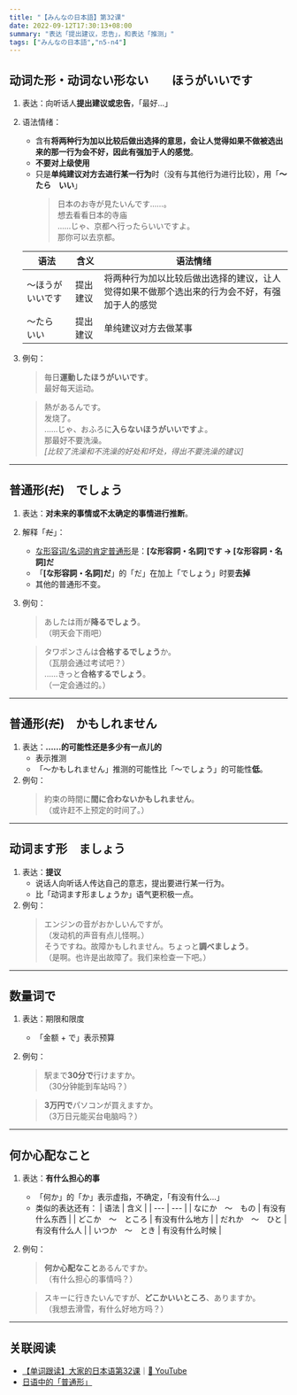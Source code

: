 ```yaml
---
title: "【みんなの日本語】第32课"
date: 2022-09-12T17:30:13+08:00
summary: "表达「提出建议，忠告」，和表达「推测」"
tags: ["みんなの日本語","n5-n4"]
---
```


## 动词た形・动词ない形ない　　ほうがいいです
1. 表达：向听话人**提出建议或忠告**，「最好...」
2. 语法情绪：
	- 含有**将两种行为加以比较后做出选择的意思，会让人觉得如果不做被选出来的那一行为会不好，因此有强加于人的感觉**。
	- **不要对上级使用**
	- 只是**单纯建议对方去进行某一行为**时（没有与其他行为进行比较），用「**〜たら　いい**」
        > 日本のお寺が見たいんです......。  
        想去看看日本的寺庙  
        ......じゃ、京都へ行ったらいいですよ。  
        那你可以去京都。
	 
	| 语法 | 含义 | 语法情绪 |
	| --- | --- | --- |
	| 〜ほうがいいです | 提出建议 | 将两种行为加以比较后做出选择的建议，让人觉得如果不做那个选出来的行为会不好，有强加于人的感觉 |
	| 〜たら　いい | 提出建议 | 单纯建议对方去做某事 |

3. 例句：
    > 毎日**運動したほうがいいです**。  
      最好每天运动。

    > 熱があるんです。  
      发烧了。  
      ......じゃ、おふろに**入らないほうがいいです**よ。  
      那最好不要洗澡。  
      *[比较了洗澡和不洗澡的好处和坏处，得出不要洗澡的建议]*

---
## 普通形(~~だ~~)　でしょう
1. 表达：**对未来的事情或不太确定的事情进行推断**。
2. 解释「~~だ~~」：
    - [な形容词/名词的肯定普通形](/jp/ordinary-form#な形容词和名词的普通形)是：**[な形容詞・名詞]です → [な形容詞・名詞]だ**
    - 「**[な形容詞・名詞]だ**」的「だ」在加上「でしょう」时要**去掉**
    - 其他的普通形不变。
3. 例句：
    > あしたは雨が**降るでしょう**。  
     （明天会下雨吧）

    > タワポンさんは**合格するでしょう**か。  
     （瓦朋会通过考试吧？）  
      ......きっと**合格するでしょう**。  
     （一定会通过的。）

---
## 普通形(~~だ~~)　かもしれません
1. 表达：**......的可能性还是多少有一点儿的**
    - 表示推测
    - 「～かもしれません」推测的可能性比「～でしょう」的可能性**低**。
2. 例句：
    > 約束の時間に**間に合わないかもしれません**。  
     （或许赶不上预定的时间了。）

---
## 动词ます形　ましょう

1. 表达：**提议**
    - 说话人向听话人传达自己的意志，提出要进行某一行为。
    - 比「动词ます形ましょうか」语气更积极一点。
2. 例句：
    > エンジンの音がおかしいんですが。  
     （发动机的声音有点儿怪啊。）   
      そうですね。故障かもしれません。ちょっと**調べましょう**。  
     （是啊。也许是出故障了。我们来检查一下吧。）
    
---
## 数量词で
1. 表达：期限和限度
    - 「金额 + で」表示预算
2. 例句：
    > 駅まで**30分で**行けますか。  
     （30分钟能到车站吗？）
    
    > **3万円で**パソコンが買えますか。  
     （3万日元能买台电脑吗？）

---
## 何か心配なこと
1. 表达：**有什么担心的事**
    - 「何か」的「か」表示虚指，不确定，「有没有什么...」
    - 类似的表达还有：
        | 语法 | 含义 |
        | --- | --- |
        | なにか　〜　もの | 有没有什么东西 |
        | どこか　〜　ところ | 有没有什么地方 |
        | だれか　〜　ひと | 有没有什么人 |
        | いつか　〜　とき | 有没有什么时候 |
2. 例句：
    > **何か心配なこと**あるんですか。  
     （有什么担心的事情吗？）

    > スキーに行きたいんですが、**どこかいいところ**、ありますか。  
     （我想去滑雪，有什么好地方吗？）

---
## 关联阅读
- [【单词跟读】大家的日本语第32课](https://www.bilibili.com/video/BV1G34y1e7RA?p=32)｜[🔗 YouTube](https://youtu.be/paL-ICMzlAo)
- [日语中的「普通形」](/jp/ordinary-form)

